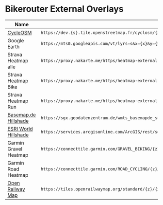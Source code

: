 # Bikerouter External Overlays

| Name | URL |
|---|---|
| [CycleOSM](https://cyclosm.org/) | `https://dev.{s}.tile.openstreetmap.fr/cyclosm/{z}/{x}/{y}.png` |
| Google Earth | `https://mts0.googleapis.com/vt/lyrs=s&x={x}&y={y}&z={z}` |
| Strava Heatmap alle | `https://proxy.nakarte.me/https/heatmap-external-b.strava.com/tiles-auth/all/red/{z}/{x}/{y}.png?px=256` |
| Strava Heatmap Bike | `https://proxy.nakarte.me/https/heatmap-external-b.strava.com/tiles-auth/ride/red/{z}/{x}/{y}.png?px=256` |
| Strava Heatmap Run | `https://proxy.nakarte.me/https/heatmap-external-b.strava.com/tiles-auth/run/red/{z}/{x}/{y}.png?px=256` |
| [Basemap.de Hillshade](https://basemap.de/web_raster_schummerung/) | `https://sgx.geodatenzentrum.de/wmts_basemapde_schummerung/tile/1.0.0/de_basemapde_web_raster_hillshade/default/GLOBAL_WEBMERCATOR/{z}/{y}/{x}.png` |
| [ESRI World Hillshade](https://arcg.is/00b0vC) | `https://services.arcgisonline.com/ArcGIS/rest/services/Elevation/World_Hillshade/MapServer/tile/{z}/{y}/{x}` |
| Garmin Gravel Heatmap | `https://connecttile.garmin.com/GRAVEL_BIKING/{z}/{x}/{y}.png` |
| Garmin Road Heatmap | `https://connecttile.garmin.com/ROAD_CYCLING/{z}/{x}/{y}.png` |
| [Open Railway Map](https://openrailwaymap.org/) | `https://tiles.openrailwaymap.org/standard/{z}/{x}/{y}.png` |
